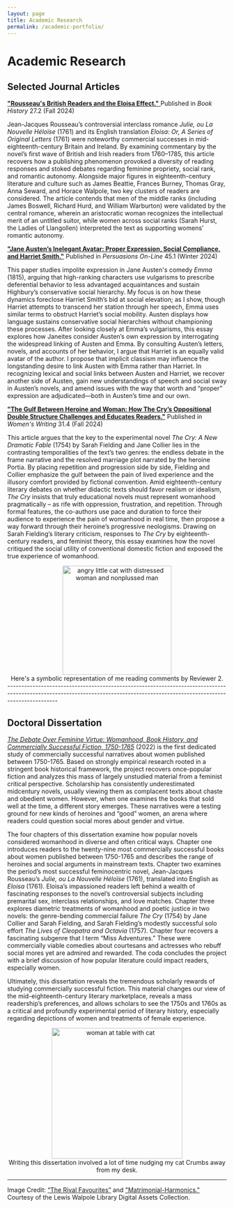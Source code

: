 ```yaml
---
layout: page
title: Academic Research 
permalink: /academic-portfolio/
---
```


# Academic Research

## Selected Journal Articles

[**"Rousseau's British Readers and the Eloisa Effect."** ](https://muse.jhu.edu/pub/1/article/947327)
Published in _Book History_ 27.2 (Fall 2024)

Jean-Jacques Rousseau’s controversial interclass romance _Julie, ou La Nouvelle Héloïse_ (1761) and its English translation _Eloisa: Or, A Series of Original Letters_ (1761) were noteworthy commercial successes in mid-eighteenth-century Britain and Ireland. By examining commentary by the novel’s first wave of British and Irish readers from 1760–1785, this article recovers how a publishing phenomenon provoked a diversity of reading responses and stoked debates regarding feminine propriety, social rank, and romantic autonomy. Alongside major figures in eighteenth-century literature and culture such as James Beattie, Frances Burney, Thomas Gray, Anna Seward, and Horace Walpole, two key clusters of readers are considered. The article contends that men of the middle ranks (including James Boswell, Richard Hurd, and William Warburton) were validated by the central romance, wherein an aristocratic woman recognizes the intellectual merit of an untitled suitor, while women across social ranks (Sarah Hurst, the Ladies of Llangollen) interpreted the text as supporting womens’ romantic autonomy.

[**"Jane Austen’s Inelegant Avatar: Proper Expression, Social Compliance, and Harriet Smith."**](https://jasna.org/publications-2/persuasions-online/volume-45-no-1/litt/)
Published in _Persuasions On-Line_ 45.1 (Winter 2024)

This paper studies impolite expression in Jane Austen's comedy _Emma_ (1815), arguing that high-ranking characters use vulgarisms to prescribe deferential behavior to less advantaged acquaintances and sustain Highbury’s conservative social hierarchy. My focus is on how these dynamics foreclose Harriet Smith’s bid at social elevation; as I show, though Harriet attempts to transcend her station through her speech, Emma uses similar terms to obstruct Harriet’s social mobility. Austen displays how language sustains conservative social hierarchies without championing these processes. After looking closely at Emma’s vulgarisms, this essay explores how Janeites consider Austen’s own expression by interrogating the widespread linking of Austen and Emma.  By consulting Austen’s letters, novels, and accounts of her behavior, I argue that Harriet is an equally valid avatar of the author.  I propose that implicit classism may influence the longstanding desire to link Austen with Emma rather than Harriet.  In recognizing lexical and social links between Austen and Harriet, we recover another side of Austen, gain new understandings of speech and social sway in Austen’s novels, and amend issues with the way that worth and “proper” expression are adjudicated—both in Austen’s time and our own. 

[**"The Gulf Between Heroine and Woman: How The Cry’s Oppositional Double Structure Challenges and Educates Readers."**](https://www.tandfonline.com/doi/full/10.1080/09699082.2024.2375894)
Published in _Women's Writing_ 31.4 (Fall 2024)

This article argues that the key to the experimental novel _The Cry: A New Dramatic Fable_ (1754) by Sarah Fielding and Jane Collier lies in the contrasting temporalities of the text’s two genres: the endless debate in the frame narrative and the resolved marriage plot narrated by the heroine Portia. By placing repetition and progression side by side, Fielding and Collier emphasize the gulf between the pain of lived experience and the illusory comfort provided by fictional convention. Amid eighteenth-century literary debates on whether didactic texts should favor realism or idealism, _The Cry_ insists that truly educational novels must represent womanhood pragmatically – as rife with oppression, frustration, and repetition. Through formal features, the co-authors use pace and duration to force their audience to experience the pain of womanhood in real time, then propose a way forward through their heroine’s progressive neologisms. Drawing on Sarah Fielding’s literary criticism, responses to _The Cry_ by eighteenth-century readers, and feminist theory, this essay examines how the novel critiqued the social utility of conventional domestic fiction and exposed the true experience of womanhood.

<center><img src="../assets/img/Reviewer2Final.jpg" alt="angry little cat with distressed woman and nonplussed man" height="250"/></center>
<center>Here's a symbolic representation of me reading comments by Reviewer 2.</center>
------------------------------------------------------------------------------------------------------------------------------------------------------------------------------

## Doctoral Dissertation 

[_The Debate Over Feminine Virtue: Womanhood, Book History, and Commercially Successful Fiction, 1750-1765_](https://utoronto.scholaris.ca/items/f108ae40-0377-4b8d-8264-e1c758c62d26) (2022) is the first dedicated study of commercially successful narratives about women published between 1750-1765. Based on strongly empirical research rooted in a stringent book historical framework, the project recovers once-popular fiction and analyzes this mass of largely unstudied material from a feminist critical perspective. Scholarship has consistently underestimated midcentury novels, usually viewing them as complacent texts about chaste and obedient women. However, when one examines the books that sold well at the time, a different story emerges. These narratives were a testing ground for new kinds of heroines and “good” women, an arena where readers could question social mores about gender and virtue. 

The four chapters of this dissertation examine how popular novels considered womanhood in diverse and often critical ways. Chapter one introduces readers to the twenty-nine most commercially successful books about women published between 1750-1765 and describes the range of heroines and social arguments in mainstream texts. Chapter two examines the period’s most successful feminocentric novel, Jean-Jacques Rousseau’s _Julie, ou La Nouvelle Héloïse_ (1761), translated into English as _Eloisa_ (1761). Eloisa’s impassioned readers left behind a wealth of fascinating responses to the novel’s controversial subjects including premarital sex, interclass relationships, and love matches. Chapter three explores diametric treatments of womanhood and poetic justice in two novels: the genre-bending commercial failure _The Cry_ (1754) by Jane Collier and Sarah Fielding, and Sarah Fielding’s modestly successful solo effort _The Lives of Cleopatra and Octavia_ (1757). Chapter four recovers a fascinating subgenre that I term “Miss Adventures.” These were commercially viable comedies about courtesans and actresses who rebuff social mores yet are admired and rewarded. The coda concludes the project with a brief discussion of how popular literature could impact readers, especially women. 

Ultimately, this dissertation reveals the tremendous scholarly rewards of studying commercially successful fiction. This material changes our view of the mid-eighteenth-century literary marketplace, reveals a mass readership’s preferences, and allows scholars to see the 1750s and 1760s as a critical and profoundly experimental period of literary history, especially regarding depictions of women and treatments of female experience.

<center><img src="../assets/img/Rivals.jpg" alt="woman at table with cat" height="300"/></center>
<center>Writing this dissertation involved a lot of time nudging my cat Crumbs away from my desk.</center>

------------------------------------------------------------------------------------------------------------------------------------------------------------------------------

Image Credit: [“The Rival Favourites”](https://collections.library.yale.edu/catalog/10728399) and ["Matrimonial-Harmonics."](https://collections.library.yale.edu/catalog/15813802) Courtesy of the Lewis Walpole Library Digital Assets Collection.
